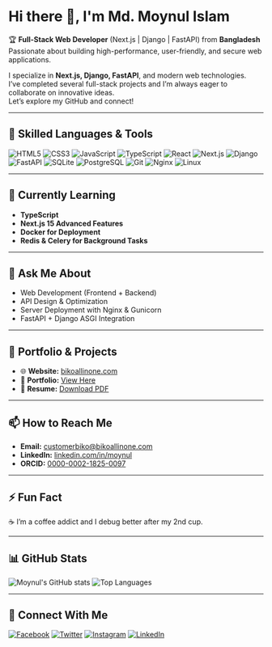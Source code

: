 # Hi there 👋, I'm Md. Moynul Islam

🏆 **Full-Stack Web Developer** (Next.js | Django | FastAPI) from **Bangladesh**  
Passionate about building high-performance, user-friendly, and secure web applications.

I specialize in **Next.js, Django, FastAPI**, and modern web technologies.  
I’ve completed several full-stack projects and I’m always eager to collaborate on innovative ideas.  
Let’s explore my GitHub and connect!

---

## 🚀 Skilled Languages & Tools
![HTML5](https://img.shields.io/badge/-HTML5-E34F26?style=flat&logo=html5&logoColor=white)
![CSS3](https://img.shields.io/badge/-CSS3-1572B6?style=flat&logo=css3&logoColor=white)
![JavaScript](https://img.shields.io/badge/-JavaScript-F7E017?style=flat&logo=javascript&logoColor=black)
![TypeScript](https://img.shields.io/badge/-TypeScript-007ACC?style=flat&logo=typescript&logoColor=white)
![React](https://img.shields.io/badge/-React-61DAFB?style=flat&logo=react&logoColor=black)
![Next.js](https://img.shields.io/badge/-Next.js-000000?style=flat&logo=next.js&logoColor=white)
![Django](https://img.shields.io/badge/-Django-092E20?style=flat&logo=django&logoColor=white)
![FastAPI](https://img.shields.io/badge/-FastAPI-009688?style=flat&logo=fastapi&logoColor=white)
![SQLite](https://img.shields.io/badge/-SQLite-003B57?style=flat&logo=sqlite&logoColor=white)
![PostgreSQL](https://img.shields.io/badge/-PostgreSQL-336791?style=flat&logo=postgresql&logoColor=white)
![Git](https://img.shields.io/badge/-Git-F05032?style=flat&logo=git&logoColor=white)
![Nginx](https://img.shields.io/badge/-Nginx-009639?style=flat&logo=nginx&logoColor=white)
![Linux](https://img.shields.io/badge/-Linux-FCC624?style=flat&logo=linux&logoColor=black)

---

## 🌱 Currently Learning
- **TypeScript**
- **Next.js 15 Advanced Features**
- **Docker for Deployment**
- **Redis & Celery for Background Tasks**

---

## 💬 Ask Me About
- Web Development (Frontend + Backend)
- API Design & Optimization
- Server Deployment with Nginx & Gunicorn
- FastAPI + Django ASGI Integration

---

## 📂 Portfolio & Projects
- 🌐 **Website:** [bikoallinone.com](https://bikoallinone.com)
- 📜 **Portfolio:** [View Here](https://bikoallinone.com/portfolio)
- 📄 **Resume:** [Download PDF](https://drive.google.com/file/d/YOUR_RESUME_LINK/view)

---

## 📫 How to Reach Me
- **Email:** customerbiko@bikoallinone.com  
- **LinkedIn:** [linkedin.com/in/moynul](https://linkedin.com/in/moynul)  
- **ORCID:** [0000-0002-1825-0097](https://orcid.org/0000-0002-1825-0097)  

---

## ⚡ Fun Fact
☕ I’m a coffee addict and I debug better after my 2nd cup.

---

## 📊 GitHub Stats
![Moynul's GitHub stats](https://github-readme-stats.vercel.app/api?username=YOUR_GITHUB_USERNAME&show_icons=true&theme=radical)
![Top Languages](https://github-readme-stats.vercel.app/api/top-langs/?username=YOUR_GITHUB_USERNAME&layout=compact&theme=radical)

---

## 🔗 Connect With Me
[![Facebook](https://img.shields.io/badge/Facebook-%231877F2.svg?&style=flat&logo=facebook&logoColor=white)](https://facebook.com/YOUR_FACEBOOK)
[![Twitter](https://img.shields.io/badge/Twitter-%231DA1F2.svg?&style=flat&logo=twitter&logoColor=white)](https://twitter.com/YOUR_TWITTER)
[![Instagram](https://img.shields.io/badge/Instagram-%23E4405F.svg?&style=flat&logo=instagram&logoColor=white)](https://instagram.com/YOUR_INSTAGRAM)
[![LinkedIn](https://img.shields.io/badge/LinkedIn-%230077B5.svg?&style=flat&logo=linkedin&logoColor=white)](https://linkedin.com/in/moynul)
